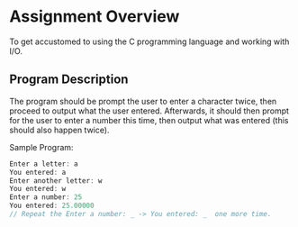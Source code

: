 # Assignment Overview

To get accustomed to using the C programming language and working with I/O. 

## Program Description

The program should be prompt the user to enter a character twice, then proceed to output what the user entered. Afterwards, it should then prompt for the user to enter a number this time, then output what was entered (this should also happen twice). 

Sample Program: 
```C
Enter a letter: a
You entered: a
Enter another letter: w
You entered: w
Enter a number: 25
You entered: 25.00000
// Repeat the Enter a number: _ -> You entered: _  one more time. 

```